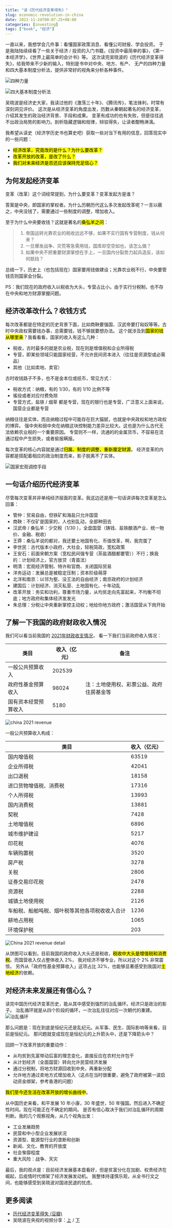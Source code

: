 ```yaml
---
title: "读《历代经济变革得失》"
slug: economic-revolution-in-china
date: 2022-11-24T00:07:25+08:00
categories: [investing]
tags: ["book", "经济"]
---
```


一直以来，我想学会几件事：看懂国家政策消息、看懂公司财报、学会投资。
于是我陆陆续续看了一些关于经济 / 投资的入门书籍，《投资中最简单的事》，《第一本经济学》，《世界上最简单的会计书》等。
这次读完吴晓波的《历代经济变革得失》，给我带来不少新的输入，特别是书中对中央、地方、有产、
无产的四种力量和四大基本制度分析法，提供非常好的视角来分析各种事件。

![四种力量](../../static/images/202211/four.png)

![四大基本制度分析法](../../static/images/202211/method.png)

吴晓波是经济史大家，我读过他的《激荡三十年》、《腾讯传》，笔法锋利，时常有深刻洞见评价。
这次是从经济变革的角度出发，历数从秦朝起著名的经济变革，介绍其发生的政治经济背景、手段和成果。
变革有成功的也有失败，但是往往逃不出政治局势的影响力。剖析隐藏逻辑和规律，辩驳得失，让读者酣畅淋漓。

我希望从读史（经济学历史书也算史吧）获取一些对当下有用的信息，回答现实中的一些问题：

- <mark>经济改革，究竟改的是什么？为什么要改革？</mark>
- <mark>改革开放的改革，是改了什么？</mark>
- <mark>我们对未来经济是否还应该保持充足信心？</mark>

## 为何发起经济变革

变革（改革）这个词经常提到，为什么要变革？变革发起方是谁？

答案是中央，即国家的掌权者。为什么历朝历代这么多次发起改革呢？一言以蔽之，中央没钱了，需要通过一些制度的调整，增加收入。

至于为什么中央要收钱？这就是著名的<mark>桑弘羊之问</mark>：

> 1. 帝国运转光靠农业的税收远远不够，如果不实行国有专营制度，钱从何来？
> 2. 一旦爆发战争、灾荒等急需用钱，国库却空空如也，该怎么做？
> 3. 如果中央不把重要财源掌控在手上，一旦国内分裂势力起兵造反，该如何抵挡？

总结一下，历史上（也包括现在）国家要用钱做建设；光靠农业税不行，中央要管钱否则国家会分裂。

PS：我们现在的政府收入以税收为大头，专营占比小。由于实行分税制，也不存在中央和地方财源掌握问题。

## 经济改革改什么？收钱方式

每次改革都是在特定的历史背景下面，比如商鞅要强国、汉武帝要打匈奴等等。古时中央政权需要钱办事，总需要钱，钱不够就要想办法。
这个就涉及到<mark>国家的钱从哪里来</mark>？我看看看，国家的收入有这么几种：

- 税收，古时最多的就是农业税，现在则是增值税和企业所得税
- 专营，即某些领域只能国家经营，不允许民间资本进入（往往是资源型或必需品）
- 其他（比如卖地、卖官）

古时收钱路子不多，也不是金本位或纸币，常见方式：

- 税收方式：纳粮，有的 1/30，有的 1/10 比例不等
- 徭役或者对应付费免除
- 专营方式，盐铁 / 烟草 都是专营，现在的银行也是专营，广泛意义上面来说，国营企业都是专营

纳粮往往是实体，而且纳粮过程中可能存在巨大猫腻，也就是中央政权和地方政权的博弈。
强中央和弱中央在纳粮这块控制能力差异比较大。这也是为什么古代无法依赖农业税的一个重要原因。
专营则不一样，流通的的金属货币，不容易在流通过程中产生损失，或者偷报瞒报。

每次变革的核心内容就是通过<mark>归属、制度的调整，重新厘定财源</mark>。
经济变革的内容都是搭配着相应的政治制度而来，影子脱离不了实体。

![国家宏观调控手段](../../static/images/202211/goverment-macro-adjustment.png)

## 一句话介绍历代经济变革

尽管每次变革并非单纯经济层面的变革。我这边还是用一句话讲讲每次变革是怎么回事：

- 管仲：贸易自由，但铁矿和海盐只允许国营
- 商鞅：不仅矿是国家的，人也别乱动，全部种田去
- 汉武帝 / 桑弘羊：少交税（1/30 ），全盘国营（铸钱、盐铁酿酒产业、统一物价、金融、税收）
- 王莽：桑弘羊说的都对，我还要土地国有化、币值改革，啊，我完蛋了
- 李世民：古代版本小政府，大社会，轻税简政，宽松政策
- 王安石：前面宋朝方案（宽松民间强专营（茶盐酒醋都要管））不行；换我的：计划经济上，官方放贷（青苗法）
- 明清：宏观经济管制、特许和官商、关闭国际贸易
- 洋务运动：发展总是被稳定压制；资本阶级萌芽
- 北洋和南京：以邻为壑、没王法的自由经济；南京政府的计划经济
- 建国后：计划经济、消灭私营、土地国有化、十年动乱
- 改革开放：务实和功利，尊重市场力量，从均贫走向先富起来，不均衡不彻底；地方政府和集体经济发发光
- 朱总理：分税让中央重新掌控主动权；地给你地方政府；激活国营从下岗开始

## 了解一下我国的政府财政收入情况

我们可以看当前我国的 [2021年财政收支情况](http://www.gov.cn/xinwen/2022-01/29/content_5671104.htm)，
看一下我们当前政府收入情况：

| **类目**             | **收入（亿元）** | **备注**                                 |
| -------------------- | ---------------- | ---------------------------------------- |
| 一般公共预算收入     | 202539           |                                          |
| 政府性基金预算收入   | 98024            | 注：土地使用权、彩票公益、政府住房基金等 |
| 国有资本经营预算收入 | 5180             |                                          |

![china 2021 revenue](../../static/images/202211/china-2021-revenue-1.png)

一般公共预算收入构成：

| **类目**                                       | **收入（亿元）** |
| ---------------------------------------------- | ---------------- |
| 国内增值税                                     | 63519            |
| 企业所得税                                     | 42041            |
| 出口退税                                       | 18158            |
| 进口货物增值税、消费税                         | 17316            |
| 个人所得税                                     | 13993            |
| 国内消费税                                     | 13881            |
| 契税                                           | 7428             |
| 土地增值税                                     | 6896             |
| 城市维护建设                                   | 5217             |
| 印花税                                         | 4076             |
| 车辆购置税                                     | 3520             |
| 房产税                                         | 3278             |
| 关税                                           | 2806             |
| 证券交易印花税                                 | 2478             |
| 资源税                                         | 2288             |
| 城镇土地使用税                                 | 2126             |
| 车船税、船舶吨税、烟叶税等其他各项税收收入合计 | 1236             |
| 耕地占用税                                     | 1065             |
| 环境保护税                                     | 203              |

![China 2021 revenue detail](../../static/images/202211/china-2021-revenue-2.png)

从饼图可以看到，目前我国的政府收入大头还是税收，<mark>税收中大头是增值税和消费税</mark>。而国营收入仅占整体收入 2%，
我对经济不够专业，所以对这个 2% 非常震惊。
另外从「政府性基金预算收入」这项占比 32%，也能够显著感受到我国对<mark>土地经济</mark>的依赖。

## 对经济未来发展还有信心么？

读完中国历代经济变革历史，能从其中感受到强烈的治乱循环。经济只是政治的影子。
治乱循环就是从四个阶段的循环，一次治乱往往对应一次朝代的重建。
![治乱循环](../../static/images/202211/cycle.png)

那么问题是：现在到底是恒纪元还是乱纪元。从军事、民生、国际影响等来看，目前是恒纪元。
那问题就变成现在是恒纪元的上升箭头中，还是下降箭头中？

回顾一下改革开放的重要动作：

- 从均贫到先富带动后富的理念变化，直接反应在农村允许包干
- 从计划经济（全面国营）转向允许民营经济发展
- 通过分税制，将地方财源回收到中央，再重新分配
- 允许地方通过卖地方式增加收入（这点在当时很重要，避免了政府被第一波启动资金绑架，参考香港的问题）

<mark>我们至今还生活在改革开放的增长曲线中</mark>。

从中国历史来看，和平发展 10 年小康，30 年盛世，50 年强国。然后进入不确定性时间。现在可能正在不确定的期间。
是否有信心取决于我们对治乱循环的周期判断。我的几个观察视角，从几个视角出发：

- 工业发展趋势
- 民营和中小型企业发展状况
- 资源型、能源型行业的垄断和创新
- 新闻、文化、教育的开放度
- 社会奓靡程度
- 重大风险：战争、天灾

最后，我的观点是：目前经济发展基本盘看好，但是贫富分化在加剧、权贵经济在崛起，后疫情时代绑架了经济发展发动机。
我整体持谨慎乐观，从全书行文之间，也能够感受到吴晓波对国进民退的忧虑。

## 更多阅读

- [历代经济变革得失 (豆瓣)](https://book.douban.com/subject/24851460/)
- 吴晓波在央视的视频分享：[上](https://www.bilibili.com/video/BV1BG4y1H7wH/) / [下](https://www.bilibili.com/video/BV1RP4y1U7zu/)
